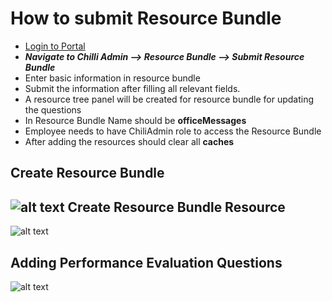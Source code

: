 How to submit Resource Bundle
==========
 - [Login to Portal](../../office/forgot-password.html "Login")
 - ***Navigate to Chilli Admin --> Resource Bundle --> Submit Resource Bundle***
 - Enter  basic information in resource bundle     
 - Submit the information after filling all relevant fields. 
 - A resource tree panel will be created for resource bundle for updating the questions 
 - In Resource Bundle Name  should be **officeMessages**
 - Employee needs to have ChiliAdmin role to access the Resource Bundle 
 - After adding the resources should clear all **caches**

Create Resource Bundle
----
![alt text](../../images/chilliadmin/create-resource-bundle.png "Advance Requisition")
Create Resource Bundle Resource
----
![alt text](../../images/chilliadmin/create-resource.png "Advance Requisition")

Adding Performance Evaluation Questions
----
![alt text](../../images/chilliadmin/perf-question.png "Advance Requisition")